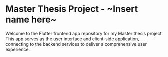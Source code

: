 # Master Thesis Project - ~Insert name here~

Welcome to the Flutter frontend app repository for my Master thesis project. 
This app serves as the user interface and client-side application, 
connecting to the backend services to deliver a comprehensive user experience.